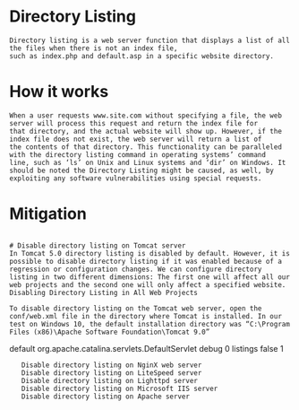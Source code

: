 # Directory Listing 
~~~
Directory listing is a web server function that displays a list of all the files when there is not an index file, 
such as index.php and default.asp in a specific website directory. 
~~~ 

# How it works 
~~~
When a user requests www.site.com without specifying a file, the web server will process this request and return the index file for 
that directory, and the actual website will show up. However, if the index file does not exist, the web server will return a list of 
the contents of that directory. This functionality can be paralleled with the directory listing command in operating systems’ command 
line, such as ‘ls’ on Unix and Linux systems and ‘dir’ on Windows. It should be noted the Directory Listing might be caused, as well, by exploiting any software vulnerabilities using special requests.
~~~
# Mitigation 
~~~ 

# Disable directory listing on Tomcat server
In Tomcat 5.0 directory listing is disabled by default. However, it is possible to disable directory listing if it was enabled because of a regression or configuration changes. We can configure directory listing in two different dimensions: The first one will affect all our web projects and the second one will only affect a specified website.
Disabling Directory Listing in All Web Projects

To disable directory listing on the Tomcat web server, open the conf/web.xml file in the directory where Tomcat is installed. In our test on Windows 10, the default installation directory was “C:\Program Files (x86)\Apache Software Foundation\Tomcat 9.0” 

~~~ 
<servlet>
     <servlet-name>default</servlet-name>
     <servlet-class>org.apache.catalina.servlets.DefaultServlet</servlet-class>
     <init-param>
          <param-name>debug</param-name>
          <param-value>0</param-value>
     </init-param>
     <init-param>
          <param-name>listings</param-name>
          <param-value>false</param-value>
     </init-param>
     <load-on-startup>1</load-on-startup>
</servlet>
   
 ~~~ 
    Disable directory listing on NginX web server
    Disable directory listing on LiteSpeed server
    Disable directory listing on Lighttpd server
    Disable directory listing on Microsoft IIS server
    Disable directory listing on Apache server

